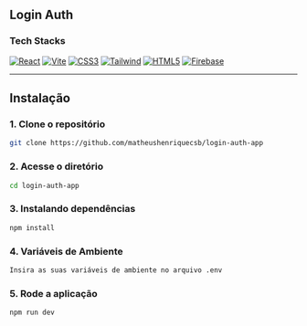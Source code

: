 ## Login Auth 

### Tech Stacks

[![React](https://img.shields.io/badge/-React-333333?style=flat&logo=react)](https://pt-br.reactjs.org)
[![Vite](https://img.shields.io/badge/-Vite-333333?style=flat&logo=vite)](https://vuejs.org)
[![CSS3](https://img.shields.io/badge/-CSS3-333333?style=flat&logo=css3&logoColor=blue)](https://developer.mozilla.org/pt-BR/docs/Web/CSS)
[![Tailwind](https://img.shields.io/badge/-Tailwind-333333?style=flat&logo=tailwindcss)](https://tailwindcss.com/)
[![HTML5](https://img.shields.io/badge/-HTML5-333333?style=flat&logo=html5)](https://developer.mozilla.org/pt-BR/docs/Web/HTML)
[![Firebase](https://img.shields.io/badge/Firebase-333333?style=flat&logo=firebase)](https://firebase.google.com)

<hr>
 
## Instalação

### 1. Clone o repositório

```bash
git clone https://github.com/matheushenriquecsb/login-auth-app
```

### 2. Acesse o diretório

```bash
cd login-auth-app
``` 

### 3. Instalando dependências

```bash
npm install
```

### 4. Variáveis de Ambiente

```bash
Insira as suas variáveis de ambiente no arquivo .env
```

### 5. Rode a aplicação

```bash
npm run dev
```
 
